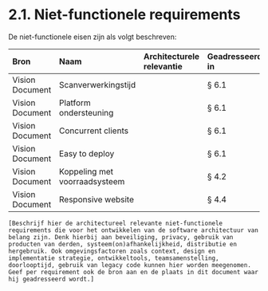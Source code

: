 # 2.1. Niet-functionele requirements

De niet-functionele eisen zijn als volgt beschreven:

| Bron            | Naam                          | Architecturele relevantie | Geadresseerd in |
|:----------------|:------------------------------|:--------------------------|:----------------|
| Vision Document | Scanverwerkingstijd           |                           | &sect; 6.1      |
| Vision Document | Platform ondersteuning        |                           | &sect; 6.1      |
| Vision Document | Concurrent clients            |                           | &sect; 6.1      |
| Vision Document | Easy to deploy                |                           | &sect; 6.1      |
| Vision Document | Koppeling met voorraadsysteem |                           | &sect; 4.2      |
| Vision Document | Responsive website            |                           | &sect; 4.4      |

```
[Beschrijf hier de architectureel relevante niet-functionele requirements die voor het ontwikkelen van de software architectuur van belang zijn. Denk hierbij aan beveiliging, privacy, gebruik van producten van derden, systeem(on)afhankelijkheid, distributie en hergebruik. Ook omgevingsfactoren zoals context, design en implementatie strategie, ontwikkeltools, teamsamenstelling, doorlooptijd, gebruik van legacy code kunnen hier worden meegenomen. Geef per requirement ook de bron aan en de plaats in dit document waar hij geadresseerd wordt.]
```
